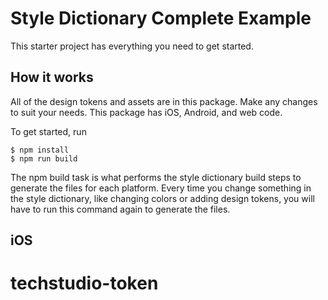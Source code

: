# Style Dictionary Complete Example

This starter project has everything you need to get started.

## How it works

All of the design tokens and assets are in this package. Make any changes to suit your needs. This package has iOS, Android, and web code.

To get started, run

```
$ npm install
$ npm run build
```

The npm build task is what performs the style dictionary build steps to generate the files for each platform. Every time you change something in the style dictionary, like changing colors or adding design tokens, you will have to run this command again to generate the files.

## iOS
# techstudio-token
